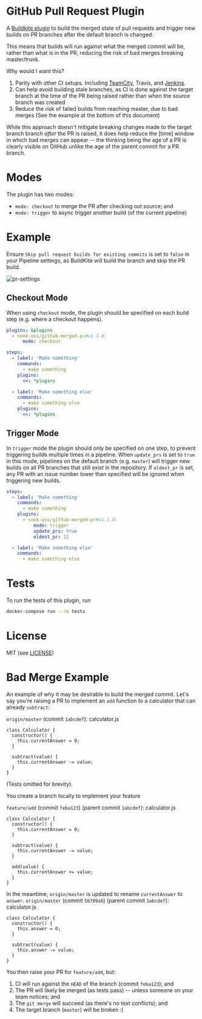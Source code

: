 # GitHub Pull Request Plugin

A [Buildkite plugin](https://buildkite.com/docs/agent/v3/plugins) to build the merged state of pull requests and trigger new builds on PR branches after the default branch is changed.

This means that builds will run against what the merged commit will be, rather than what is in the PR, reducing the risk of bad merges breaking master/trunk.

Why would I want this?
 1. Parity with other CI setups. Including [TeamCity](https://blog.jetbrains.com/teamcity/2013/02/automatically-building-pull-requests-from-github-with-teamcity/), Travis, and [Jenkins](https://wiki.jenkins.io/display/JENKINS/GitHub+pull+request+builder+plugin).
 2. Can help avoid building stale branches, as CI is done against the target branch at the time of the PR being raised rather than when the source branch was created
 3. Reduce the risk of failed builds from reaching master, due to bad merges (See the example at the bottom of this document)

While this approach doesn't mitigate breaking changes made to the target branch branch *after* the PR is raised, it does help reduce the [time] window in which bad merges can appear -- the thinking being the age of a PR is clearly visible on GitHub unlike the age of the parent commit for a PR branch.

# Modes

The plugin has two modes:
  - `mode: checkout` to merge the PR after checking out source; and
  - `mode: trigger` to async trigger another build (of the current pipeline)

# Example

Ensure `Skip pull request builds for existing commits` is set to `false` in your Pipeline settings, as BuildKite will build the branch and skip the PR build.

![pr-settings](./buildkite-pr-settings.png)

## Checkout Mode
When using `checkout` mode, the plugin should be specified on each build step (e.g. where a checkout happens).

```yml
plugins: &plugins
  - seek-oss/github-merged-pr#v1.1.0:
      mode: checkout

steps:
  - label: 'Make something'
    commands:
      - make something
    plugins:
      <<: *plugins

  - label: 'Make something else'
    commands:
      - make something-else
    plugins:
      <<: *plugins
```

## Trigger Mode
In `trigger` mode the plugin should only be specified on one step, to prevent triggering builds multiple times in a pipeline.
When `update_prs` is set to `true` in this mode, pipelines on the default branch (e.g. `master`) will trigger new builds on all PR branches that still exist in the repository. If `oldest_pr` is set, any PR with an issue number lower than specified will be ignored when triggering new builds.

```yml
steps:
  - label: 'Make something'
    commands:
      - make something
    plugins:
      - seek-oss/github-merged-pr#v1.1.0:
          mode: trigger
          update_prs: true
          oldest_pr: 12

  - label: 'Make something else'
    commands:
      - make something-else
```

# Tests

To run the tests of this plugin, run
```sh
docker-compose run --rm tests
```

# License

MIT (see [LICENSE](LICENSE))

# Bad Merge Example

An example of why it may be desirable to build the merged commit. Let's say you're raising a PR to implement an `add` function to a calculator that can already `subtract`:

`origin/master` (commit `1abcdef`): calculator.js
```
class Calculator {
  constructor() {
    this.currentAnswer = 0;
  }

  subtract(value) {
    this.currentAnswer -= value;
  }
}
```

(Tests omitted for brevity).

You create a branch locally to implement your feature

`feature/add` (commit `feba123`) (parent commit `1abcdef`): calculator.js
```
class Calculator {
  constructor() {
    this.currentAnswer = 0;
  }

  subtract(value) {
    this.currentAnswer -= value;
  }

  add(value) {
    this.currentAnswer += value;
  }
}
```

In the meantime, `origin/master` is updated to rename `currentAnswer` to `answer`.
`origin/master` (commit `56789ab`) (parent commit `1abcdef`): calculator.js
```
class Calculator {
  constructor() {
    this.answer = 0;
  }

  subtract(value) {
    this.answer -= value;
  }
}
```

You then raise your PR for `feature/add`, but:
 1. CI will run against the `HEAD` of the branch (commit `feba123`); and
 2. The PR will likely be merged (as tests pass) -- unless someone on your team notices; and
 3. The `git merge` will succeed (as there's no text conflicts); and
 4. The target branch (`master`) will be broken :(
